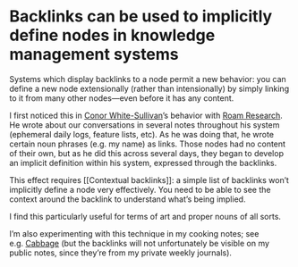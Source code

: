 # Backlinks can be used to implicitly define nodes in knowledge management systems

Systems which display backlinks to a node permit a new behavior: you can define a new node extensionally (rather than intensionally) by simply linking to it from many other nodes—even before it has any content.

I first noticed this in [Conor White-Sullivan](https://notes.andymatuschak.org/z48eS7SdFAGjDSA2jxopLac)’s behavior with [Roam Research](https://notes.andymatuschak.org/zXYQBEqc4T4YypNmPWwkn1y). He wrote about our conversations in several notes throughout his system (ephemeral daily logs, feature lists, etc). As he was doing that, he wrote certain noun phrases (e.g. my name) as links. Those nodes had no content of their own, but as he did this across several days, they began to develop an implicit definition within his system, expressed through the backlinks.

This effect requires [[Contextual backlinks]]: a simple list of backlinks won’t implicitly define a node very effectively. You need to be able to see the context around the backlink to understand what’s being implied.

I find this particularly useful for terms of art and proper nouns of all sorts.

I’m also experimenting with this technique in my cooking notes; see e.g. [Cabbage](https://notes.andymatuschak.org/zTy6wPfJmQ4vUt7i3SpfpkR) (but the backlinks will not unfortunately be visible on my public notes, since they’re from my private weekly journals).